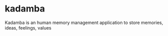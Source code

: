 # kadamba
Kadamba is an human memory management application to store memories, ideas, feelings, values
